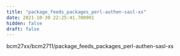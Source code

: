 ```yaml
---
title: "package_feeds_packages_perl-authen-sasl-xs"
date: 2021-10-30 22:25:41.700901
hidden: false
draft: false
---
```


bcm27xx/bcm2711/package_feeds_packages_perl-authen-sasl-xs

